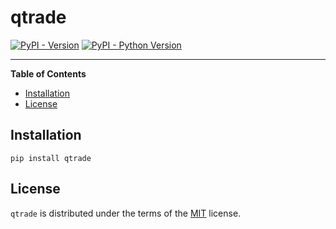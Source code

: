 # qtrade

[![PyPI - Version](https://img.shields.io/pypi/v/qtrade.svg)](https://pypi.org/project/qtrade)
[![PyPI - Python Version](https://img.shields.io/pypi/pyversions/qtrade.svg)](https://pypi.org/project/qtrade)

-----

**Table of Contents**

- [Installation](#installation)
- [License](#license)

## Installation

```console
pip install qtrade
```

## License

`qtrade` is distributed under the terms of the [MIT](https://spdx.org/licenses/MIT.html) license.
